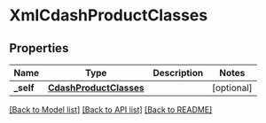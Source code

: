 # XmlCdashProductClasses

## Properties
Name | Type | Description | Notes
------------ | ------------- | ------------- | -------------
**_self** | [**CdashProductClasses**](CdashProductClasses.md) |  | [optional] 

[[Back to Model list]](../README.md#documentation-for-models) [[Back to API list]](../README.md#documentation-for-api-endpoints) [[Back to README]](../README.md)



